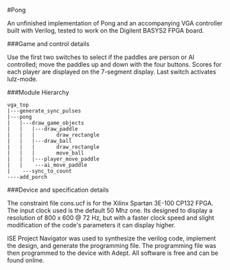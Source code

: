 #Pong

An unfinished implementation of Pong and an accompanying VGA controller built
with Verilog, tested to work on the Digilent BASYS2 FPGA board.

###Game and control details

Use the first two switches to select if the paddles are person or AI
controlled; move the paddles up and down with the four buttons. Scores for
each player are displayed on the 7-segment display. Last switch activates
lulz-mode.

###Module Hierarchy

    vga_top
    |---generate_sync_pulses
    |---pong
    |   |---draw_game_objects
    |   |   |---draw_paddle
    |   |   |       draw_rectangle
    |   |   |---draw_ball
    |   |   |       draw_rectangle
    |   |   |       move_ball
    |   |   |---player_move_paddle
    |   |    ---ai_move_paddle
    |    ---sync_to_count   
    ----add_porch

###Device and specification details

The constraint file cons.ucf is for the Xilinx Spartan 3E-100 CP132 FPGA. The
input clock used is the default 50 Mhz one. Its designed to display a
resolution of 800 x 600 @ 72 Hz, but with a faster clock speed and slight
modification of the code's parameters it can display higher.

ISE Project Navigator was used to synthesize the verilog code, implement
the design, and generate the programming file. The programming file was then
programmed to the device with Adept. All software is free and can be found
online.